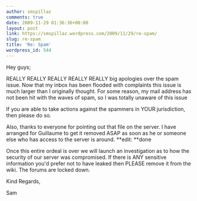 ```yaml
---
author: smspillaz
comments: true
date: 2009-11-29 01:36:36+00:00
layout: post
link: https://smspillaz.wordpress.com/2009/11/29/re-spam/
slug: re-spam
title: 'Re: Spam'
wordpress_id: 544
---
```


Hey guys;

REALLY REALLY REALLY REALLY REALLY big apologies over the spam issue. Now that my inbox has been flooded with complaints this issue is much larger than I originally thought. For some reason, my mail address has not been hit with the waves of spam, so I was totally unaware of this issue

If you are able to take actions against the spammers in YOUR jurisdiction, then please do so.

Also, thanks to everyone for pointing out that file on the server. I have arranged for Guillaume to get it removed ASAP as soon as he or someone else who has access to the server is around. **edit: **done

Once this entire ordeal is over we will launch an investigation as to how the security of our server was compromised. If there is ANY sensitive information you'd prefer not to have leaked then PLEASE remove it from the wiki. The forums are locked down.

Kind Regards,

Sam
